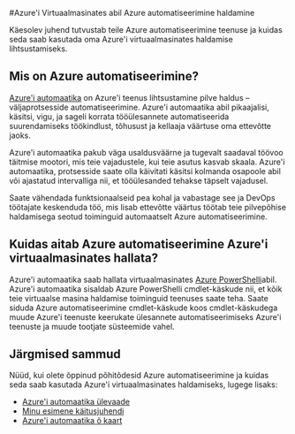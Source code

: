 <properties
    pageTitle="Haldamine VMs Azure'i automaatika abil | Microsoft Azure'i"
    description="Siit saate teada, kuidas saate kasutada Azure automatiseerimine teenuse haldamiseks Azure'i virtuaalmasinates tasandil."
    services="virtual-machines-windows, automation"
    documentationCenter=""
    authors="jodoglevy"
    manager="timlt"
    editor=""/>

<tags
    ms.service="virtual-machines-windows"
    ms.workload="infrastructure-services"
    ms.tgt_pltfrm="na"
    ms.devlang="na"
    ms.topic="article"
    ms.date="04/19/2016"
    ms.author="jolevy"/>



#<a name="managing-azure-virtual-machines-using-azure-automation"></a>Azure'i Virtuaalmasinates abil Azure automatiseerimine haldamine

Käesolev juhend tutvustab teile Azure automatiseerimine teenuse ja kuidas seda saab kasutada oma Azure'i virtuaalmasinates haldamise lihtsustamiseks.


## <a name="what-is-azure-automation"></a>Mis on Azure automatiseerimine?

[Azure'i automaatika](https://azure.microsoft.com/services/automation/) on Azure'i teenus lihtsustamine pilve haldus – väljaprotsesside automatiseerimine. Azure'i automaatika abil pikaajalisi, käsitsi, vigu, ja sageli korrata tööülesannete automatiseerida suurendamiseks töökindlust, tõhusust ja kellaaja väärtuse oma ettevõtte jaoks.

Azure'i automaatika pakub väga usaldusväärne ja tugevalt saadaval töövoo täitmise mootori, mis teie vajadustele, kui teie asutus kasvab skaala. Azure'i automaatika, protsesside saate olla käivitati käsitsi kolmanda osapoole abil või ajastatud intervalliga nii, et tööülesanded tehakse täpselt vajadusel.

Saate vähendada funktsionaalseid pea kohal ja vabastage see ja DevOps töötajate keskenduda töö, mis lisab ettevõtte väärtus töötab teie pilvepõhise haldamisega seotud toiminguid automaatselt Azure automatiseerimine.


## <a name="how-can-azure-automation-help-manage-azure-virtual-machines"></a>Kuidas aitab Azure automatiseerimine Azure'i virtuaalmasinates hallata?

Azure'i automaatika saab hallata virtuaalmasinates [Azure PowerShelli](https://msdn.microsoft.com/library/azure/jj156055.aspx)abil. Azure'i automaatika sisaldab Azure PowerShelli cmdlet-käskude nii, et kõik teie virtuaalse masina haldamise toiminguid teenuses saate teha. Saate siduda Azure automatiseerimine cmdlet-käskude koos cmdlet-käskudega muude Azure'i teenuste keerukate ülesannete automatiseerimiseks Azure'i teenuste ja muude tootjate süsteemide vahel.


## <a name="next-steps"></a>Järgmised sammud

Nüüd, kui olete õppinud põhitõdesid Azure automatiseerimine ja kuidas seda saab kasutada Azure'i virtuaalmasinates haldamiseks, lugege lisaks:

- [Azure'i automaatika ülevaade](../automation/automation-intro.md)
- [Minu esimene käitusjuhendi](../automation/automation-first-runbook-graphical.md)
- [Azure'i automaatika õ kaart](https://azure.microsoft.com/documentation/learning-paths/automation/)
